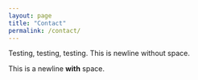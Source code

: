 ```yaml
---
layout: page
title: "Contact"
permalink: /contact/
---
```


Testing, testing, testing.
This is newline without space.

This is a newline **with** space.
